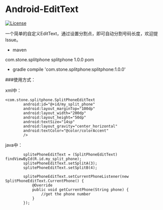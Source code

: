 # Android-EditText

[![License](https://img.shields.io/badge/license-Apache%202-green.svg)](https://www.apache.org/licenses/LICENSE-2.0)

一个简单的自定义EditText，通过设置分割点，即可自动分割号码长度，欢迎提Issue。

* maven
<dependency>
  <groupId>com.stone.splitphone</groupId>
  <artifactId>splitphone</artifactId>
  <version>1.0.0</version>
  <type>pom</type>
</dependency>

* gradle
compile 'com.stone.splitphone:splitphone:1.0.0'

###使用方式：

xml中：
```
<com.stone.splitphone.SplitPhoneEditText
        android:id="@+id/my_split_phone"
        android:layout_marginTop="100dp"
        android:layout_width="200dp"
        android:layout_height="50dp"
        android:textSize="14sp"
        android:layout_gravity="center_horizontal"
        android:textColor="@color/colorAccent"
        />
```
java中：
```
        splitePhoneEditText = (SplitPhoneEditText) findViewById(R.id.my_split_phone);
        splitePhoneEditText.setSplitA(3);
        splitePhoneEditText.setSplitB(4);
        
        splitePhoneEditText.setCurrentPhoneListener(new SplitPhoneEditText.CurrentPhone() {
            @Override
            public void getCurrentPhone(String phone) {
                //get the phone number
            }
        });
```
